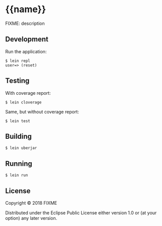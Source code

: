 # {{name}}

FIXME: description

## Development

Run  the application:

```
$ lein repl
user=> (reset)
```

## Testing

With coverage report:

    $ lein cloverage

Same, but without coverage report:

    $ lein test

## Building

```
$ lein uberjar
```

## Running

```
$ lein run
```

## License

Copyright © 2018 FIXME

Distributed under the Eclipse Public License either version 1.0 or (at
your option) any later version.

